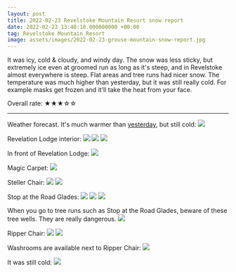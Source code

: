 ```yaml
---
layout: post
title: 2022-02-23 Revelstoke Mountain Resort snow report
date: 2022-02-23 13:40:10.000000000 +00:00
tag: Revelstoke Mountain Resort
image: assets/images/2022-02-23-grouse-mountain-snow-report.jpg
---
```


It was icy, cold & cloudy, and windy day. The snow was less sticky, but extremely ice even at groomed run as long as it's steep, and in Revelstoke almost everywhere is steep. Flat areas and tree runs had nicer snow. The temperature was much higher than yesterday, but it was still really cold. For example masks get frozen and it'll take the heat from your face.

Overall rate: ★★★☆☆

---

Weather forecast. It's much warmer than [yesterday](https://vancouversnowboarding.ca/2022-02-22-revelstoke-mountain-resort-snow-report/), but still cold:
![](/assets/images/2022-02-23-Screenshot_2022-02-23_06-45-03.png)

Revelation Lodge interior:
![](/assets/images/2022-02-23-revelation-lodge-food.jpg)
![](/assets/images/2022-02-23-revelation-lodge-menu.jpg)
![](/assets/images/2022-02-23-revelation-lodge-all.jpg)

In front of Revelation Lodge:
![](/assets/images/2022-02-23-in-front-of-lodge.jpg)

Magic Carpet:
![](/assets/images/2022-02-23-magic-carpet.jpg)

Steller Chair:
![](/assets/images/2022-02-23-steller-chair2.jpg)
![](/assets/images/2022-02-23-steller-chair.jpg)

Stop at the Road Glades:
![](/assets/images/2022-02-23-stop-at-the-road.jpg)
![](/assets/images/2022-02-23-stop-at-the-road-glades.jpg)
![](/assets/images/2022-02-23-stop-at-the-road-glades.jpg2.jpg)

When you go to tree runs such as Stop at the Road Glades, beware of these tree wells. They are really dangerous.
![](/assets/images/2022-02-23-tree-well.jpg)

Ripper Chair:
![](/assets/images/2022-02-23-ripper-chair.jpg)
![](/assets/images/2022-02-23-ripper-chair2.jpg)

Washrooms are available next to Ripper Chair:
![](/assets/images/2022-02-23-washroom-at-ripper-chair.jpg)

It was still cold:
![](/assets/images/2022-02-23-still-cold.jpg)
